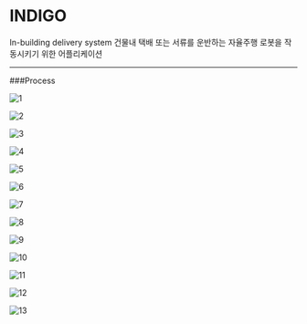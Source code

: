 # INDIGO 
In-building delivery system
건물내 택배 또는 서류를 운반하는 자율주행 로봇을 작동시키기 위한 어플리케이션


---


###Process


![1](https://user-images.githubusercontent.com/90139306/217244498-609111a6-8bc3-452f-9b38-b9c8dea549e2.JPG)


![2](https://user-images.githubusercontent.com/90139306/217248573-c3a5efa5-60f0-4e5d-8919-97ac4d714584.JPG)


![3](https://user-images.githubusercontent.com/90139306/217248577-6d71e7bc-5e16-4763-a8d2-9a1ba3567281.JPG)


![4](https://user-images.githubusercontent.com/90139306/217248580-1cf4979b-98e6-4917-9907-cbe0824d4261.JPG)


![5](https://user-images.githubusercontent.com/90139306/217248602-a954c8b1-8401-4400-930a-4fe67599ba08.JPG)


![6](https://user-images.githubusercontent.com/90139306/217248604-def2389e-f0d6-47a7-b3c6-8ac38536ad11.JPG)


![7](https://user-images.githubusercontent.com/90139306/217248608-153f4884-c541-4a9f-aeb7-21783bdf99b4.JPG)


![8](https://user-images.githubusercontent.com/90139306/217248623-93a6a035-22bd-44a9-81df-5b4d39eb776a.JPG)


![9](https://user-images.githubusercontent.com/90139306/217248625-6a409e8f-2fe0-40d6-93d6-1a3cf326c29e.JPG)


![10](https://user-images.githubusercontent.com/90139306/217248627-0b8e985f-5d6e-41d3-9c99-64532fcdfb40.JPG)


![11](https://user-images.githubusercontent.com/90139306/217248629-7eb4a443-14d9-46cc-9cbf-b66710e6f0f8.JPG)


![12](https://user-images.githubusercontent.com/90139306/217248631-02de25e0-aa8c-420d-ac3f-0502c7c04c3f.JPG)


![13](https://user-images.githubusercontent.com/90139306/217248642-55645856-632e-4475-811d-d89c5dd39336.JPG)

